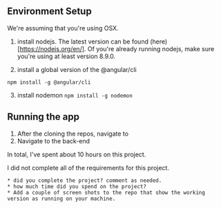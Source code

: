 

## Environment Setup #

We're assuming that you're using OSX.


1. install nodejs. The latest version can be found (here)[https://nodejs.org/en/]. Of you're already running nodejs, make sure you're using at least version 8.9.0.


2. install a global version of the @angular/cli

``npm install -g @angular/cli``

3. install nodemon
``npm install -g nodemon``


## Running the app ##
1. After the cloning the repos, navigate to 
1. Navigate to the back-end

In total, I've spent about 10 hours on this project. 


I did not complete all of the requirements for this project.





    * did you complete the project? comment as needed.
    * how much time did you spend on the project?
    * Add a couple of screen shots to the repo that show the working version as running on your machine. 